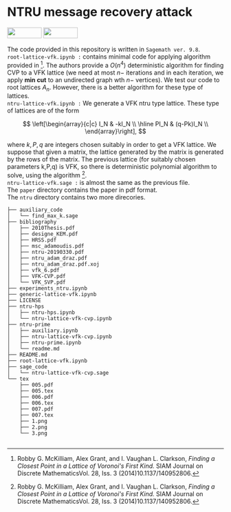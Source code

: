 # NTRU message recovery attack
<p float="left">
<img src="https://img.shields.io/badge/license-GPLv2-lightgrey.svg" width="80" height="25">
<img src="https://github.com/sagemath/artwork/blob/master/sage-logo-2018.svg" width="80" height="25"> 
</p>

The code provided in this repository is written in ```Sagemath ver. 9.8```.<br>
```root-lattice-vfk.ipynb :``` contains minimal code for applying algorithm provided in [^1]. The authors provide a $O(n^4)$ deterministic algorithm for finding CVP to a VFK lattice (we need at most $n-$ iterations and in each iteration, we apply **min cut** to an undirected graph wth $n-$ vertices). We test our code to root lattices $A_n.$ However, there is a better algorithm for these type of lattices.<br>
```ntru-lattice-vfk.ipynb :``` We generate a VFK ntru type lattice. These type of lattices are of the form 

$$
\left[\begin{array}{c|c}
I_N & -kI_N  \\
\hline
PI_N & (q-Pk)I_N   \\
\end{array}\right],
$$

where $k,P,q$ are integers chosen suitably in order to get a VFK lattice. We suppose that given a matrix, the lattice generated by the matrix is generated by the rows of the matrix. The previous lattice (for suitably chosen parameters k,P,q) is VFK, so there is deterministic polynomial algorithm to solve, using the algorithm [^1]. <br>
```ntru-lattice-vfk.sage :``` is almost the same as the previous file.<br>
The ```paper``` directory contains the paper in pdf format.<br>
The ```ntru``` directory contains two more direcories.<br>
```
├── auxiliary_code
│   └── find_max_k.sage
├── bibliography
│   ├── 2010Thesis.pdf
│   ├── designe_KEM.pdf
│   ├── HRSS.pdf
│   ├── msc_adamoudis.pdf
│   ├── ntru-20190330.pdf
│   ├── ntru_adam_draz.pdf
│   ├── ntru_adam_draz.pdf.xoj
│   ├── vfk_6.pdf
│   ├── VFK-CVP.pdf
│   └── VFK_SVP.pdf
├── experiments_ntru.ipynb
├── generic-lattice-vfk.ipynb
├── LICENSE
├── ntru-hps
│   ├── ntru-hps.ipynb
│   └── ntru-lattice-vfk-cvp.ipynb
├── ntru-prime
│   ├── auxiliary.ipynb
│   ├── ntru-lattice-vfk-cvp.ipynb
│   ├── ntru-prime.ipynb
│   └── readme.md
├── README.md
├── root-lattice-vfk.ipynb
├── sage_code
│   └── ntru-lattice-vfk-cvp.sage
└── tex
    ├── 005.pdf
    ├── 005.tex
    ├── 006.pdf
    ├── 006.tex
    ├── 007.pdf
    ├── 007.tex
    ├── 1.png
    ├── 2.png
    └── 3.png


```

[^1]:  Robby G. McKilliam, Alex Grant, and I. Vaughan L. Clarkson, _Finding a Closest Point in a Lattice of Voronoi's First Kind._ SIAM Journal on Discrete MathematicsVol. 28, Iss. 3 (2014)10.1137/140952806.

[^2]: sage svg file is from https://github.com/sagemath/artwork 
